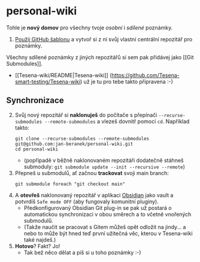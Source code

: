 # personal-wiki

Tohle je **nový domov** pro všechny tvoje *osobní* i *sdílené* poznámky.

1. [Použij GitHub šablonu](https://github.com/Tesena-smart-testing/personal-wiki-template/generate) a vytvoř si z ní svůj vlastní centrální repozitář pro poznámky.

Všechny sdílené poznámky z jiných repozitářů si sem pak přidávej jako [[Git Submodules]].
  - [[Tesena-wiki/README|Tesena-wiki]] (https://github.com/Tesena-smart-testing/Tesena-wiki) už je tu pro tebe takto připravena :-)

## Synchronizace
2. Svůj nový repozitář si **naklonuješ** do počítače s přepínači `--recurse-submodules --remote-submodules` a vlezeš dovnitř pomocí `cd`. Například takto:
	```
	git clone --recurse-submodules --remote-submodules git@github.com:jan-beranek/personal-wiki.git
	cd personal-wiki
	```
	- (popřípadě v běžně naklonovaném repozitáři dodatečně stáhneš submoduly:
		`git submodule update --init --recursive --remote`)
3. Přepneš u submodulů, ať začnou **trackovat** svoji main branch:
	```
	git submodule foreach "git checkout main"
	```
4. A **otevřeš** naklonovaný repozitář v aplikaci [Obsidian](http://obsidian.md) jako vault a potvrdíš `Safe mode OFF` (aby fungovaly komunitní pluginy).
    - Předkonfigurovaný Obsidian Git plug-in se pak už postará o automatickou synchronizaci v obou směrech a to včetně vnořených submodulů.
    - (Takže naučit se pracovat s Gitem můžeš opět odložit na jindy... a nebo to může být hned teď první užitečná věc, kterou v Tesena-wiki také najdeš.)
5. **Hotovo**? Fakt? Jo!
   - Tak bež něco dělat a piš si u toho poznámky :-)
